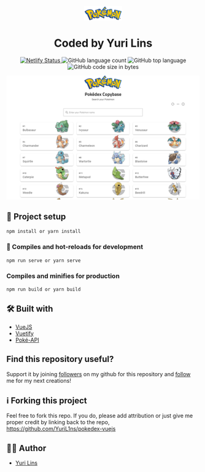 <div align="center">
  <img src="/public/img/logo.png" width="100" alt="site-logo"/>
</div>
<h1 align="center">
  Coded by Yuri Lins
</h1>
<p align="center">
  <a href="https://app.netlify.com/sites/pokedex-vuejs/deploys" target="_blank">
    <img src="https://api.netlify.com/api/v1/badges/fd188fa7-eb55-4ffe-94e5-b9588e7193f7/deploy-status" alt="Netlify Status" />
  </a>
  <img alt="GitHub language count" src="https://img.shields.io/github/languages/count/yuril1ns/pokedex-vuejs">
  <img alt="GitHub top language" src="https://img.shields.io/github/languages/top/yuril1ns/pokedex-vuejs">
  <img alt="GitHub code size in bytes" src="https://img.shields.io/github/languages/code-size/yuril1ns/pokedex-vuejs">
</p>

![demo](https://raw.githubusercontent.com/yuril1ns/pokedex-vuejs/master/public/img/preview.png)

## 📐 Project setup

```
npm install or yarn install
```

### 🚀 Compiles and hot-reloads for development

```
npm run serve or yarn serve
```

### Compiles and minifies for production

```
npm run build or yarn build
```

## 🛠 Built with

- [VueJS](https://vuejs.org/)
- [Vuetify](https://vuetifyjs.com/)
- [Poké-API](https://pokeapi.co/)

## Find this repository useful?

Support it by joining [followers](https://github.com/YuriL1ns) on my github for this repository and [follow](https://github.com/YuriL1ns) me for my next creations!

## ℹ️ Forking this project

Feel free to fork this repo. If you do, please add attribution or just give me proper credit by linking back to the repo,
https://github.com/YuriL1ns/pokedex-vuejs

## 👨‍💻 Author

- [Yuri Lins](https://github.com/YuriL1ns)
